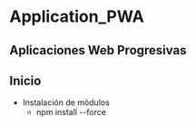 # Application_PWA
## Aplicaciones Web Progresivas
## Inicio
- Instalación de módulos
  - npm install --force
